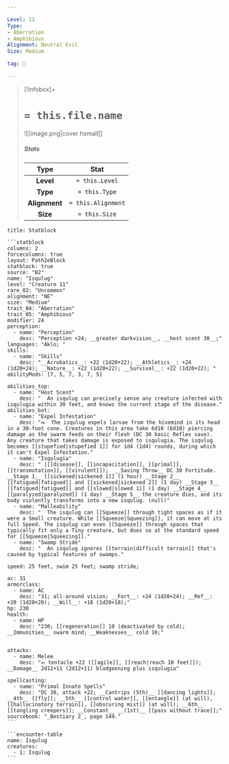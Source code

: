 ```yaml
---

Level: 11
Type:
- Aberration
- Amphibious
Alignment: Neutral Evil
Size: Medium

tag: 👹

---
```


> [!infobox]+
> #  `= this.file.name`
> ![[image.png|cover hsmall]]
> ##### Stats
> Type | Stat |
> :---:|:---:|
> **Level** | `= this.Level` |
> **Type** | `= this.Type` |
> **Alignment** | `= this.Alignment` |
> **Size** | `= this.Size` |



````ad-info
title: Statblock

```statblock
columns: 2
forcecolumns: true
layout: Path2eBlock
statblock: true
source: "B2"
name: "Isqulug"
level: "Creature 11"
rare_02: "Uncommon"
alignment: "NE"
size: "Medium"
trait_04: "Aberration"
trait_05: "Amphibious"
modifier: 24
perception:
  - name: "Perception"
    desc: "Perception +24; __greater darkvision__, __host scent 30__;"
languages: "Aklo; "
skills:
  - name: "Skills"
    desc: "__Acrobatics__: +22 (1d20+22); __Athletics__: +24 (1d20+24); __Nature__: +22 (1d20+22); __Survival__: +22 (1d20+22); "
abilityMods: [7, 5, 7, 3, 7, 5]

abilities_top:
  - name: "Host Scent"
    desc: "  An isqulug can precisely sense any creature infected with isqulugia within 30 feet, and knows the current stage of the disease."
abilities_bot:
  - name: "Expel Infestation"
    desc: "⬺  The isqulug expels larvae from the hivemind in its head in a 30-foot cone. Creatures in this area take 6d10 (6d10) piercing damage as the swarm feeds on their flesh (DC 30 basic Reflex save). Any creature that takes damage is exposed to isqulugia. The isqulug becomes [[stupefied|stupefied 1]] for 1d4 (1d4) rounds, during which it can't Expel Infestation."
  - name: "Isqulugia"
    desc: " ([[disease]], [[incapacitation]], [[primal]], [[transmutation]], [[virulent]]);  __Saving Throw__ DC 30 Fortitude. __Stage 1__ [[sickened|sickened 1]] (1 hour) __Stage 2__ [[fatigued|fatigued]] and [[sickened|sickened 2]] (1 day) __Stage 3__ [[fatigued|fatigued]] and [[slowed|slowed 1]] (1 day) __Stage 4__ [[paralyzed|paralyzed]] (1 day) __Stage 5__ the creature dies, and its body violently transforms into a new isqulug. (null)"
  - name: "Malleability"
    desc: "  The isqulug can [[Squeeze]] through tight spaces as if it were a Small creature. While [[Squeeze|Squeezing]], it can move at its full Speed. The isqulug can even [[Squeeze]] through spaces that typically fit only a Tiny creature, but does so at the standard speed for [[Squeeze|Squeezing]]."
  - name: "Swamp Stride"
    desc: "  An isqulug ignores [[terrain|difficult terrain]] that's caused by typical features of swamps."

speed: 25 feet, swim 25 feet; swamp stride;

ac: 31
armorclass:
  - name: AC
    desc: "31; all-around vision; __Fort__: +24 (1d20+24); __Ref__: +20 (1d20+20); __Will__: +18 (1d20+18);"
hp: 230
health:
  - name: HP
    desc: "230; [[regeneration]] 10 (deactivated by cold); __Immunities__ swarm mind; __Weaknesses__ cold 10;"


attacks:
  - name: Melee
    desc: "⬻ tentacle +22 ([[agile]], [[reach|reach 10 feet]]); __Damage__ 2d12+11 (2d12+11) bludgeoning plus isqulugia"

spellcasting:
  - name: "Primal Innate Spells"
    desc: "DC 30, attack +22; __Cantrips (5th)__ [[dancing lights]]; __4th__ [[fly]]; __5th__ [[control water]], [[entangle]] (at will), [[hallucinatory terrain]], [[obscuring mist]] (at will); __6th__ [[tangling creepers]]; __Constant__ __(1st)__ [[pass without trace]];"
sourcebook: "_Bestiary 2_, page 149."
```

```encounter-table
name: Isqulug
creatures:
  - 1: Isqulug
```

````


